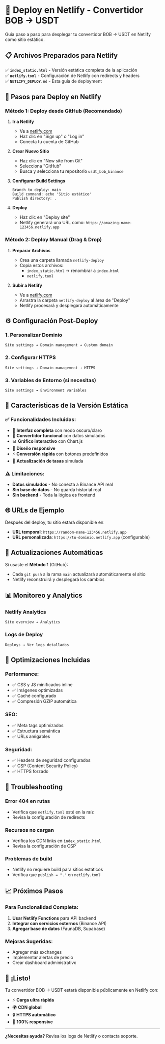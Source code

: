 # 🚀 Deploy en Netlify - Convertidor BOB → USDT

Guía paso a paso para desplegar tu convertidor BOB → USDT en Netlify como sitio estático.

## 📋 Archivos Preparados para Netlify

✅ **`index_static.html`** - Versión estática completa de la aplicación  
✅ **`netlify.toml`** - Configuración de Netlify con redirects y headers  
✅ **`NETLIFY_DEPLOY.md`** - Esta guía de deployment  

## 🎯 Pasos para Deploy en Netlify

### **Método 1: Deploy desde GitHub (Recomendado)**

1. **Ir a Netlify**
   - Ve a [netlify.com](https://netlify.com)
   - Haz clic en "Sign up" o "Log in"
   - Conecta tu cuenta de GitHub

2. **Crear Nuevo Sitio**
   - Haz clic en "New site from Git"
   - Selecciona "GitHub"
   - Busca y selecciona tu repositorio `usdt_bob_binance`

3. **Configurar Build Settings**
   ```
   Branch to deploy: main
   Build command: echo 'Sitio estático'
   Publish directory: .
   ```

4. **Deploy**
   - Haz clic en "Deploy site"
   - Netlify generará una URL como: `https://amazing-name-123456.netlify.app`

### **Método 2: Deploy Manual (Drag & Drop)**

1. **Preparar Archivos**
   - Crea una carpeta llamada `netlify-deploy`
   - Copia estos archivos:
     - `index_static.html` → renombrar a `index.html`
     - `netlify.toml`

2. **Subir a Netlify**
   - Ve a [netlify.com](https://netlify.com)
   - Arrastra la carpeta `netlify-deploy` al área de "Deploy"
   - Netlify procesará y desplegará automáticamente

## ⚙️ Configuración Post-Deploy

### **1. Personalizar Dominio**
```
Site settings → Domain management → Custom domain
```

### **2. Configurar HTTPS**
```
Site settings → Domain management → HTTPS
```

### **3. Variables de Entorno (si necesitas)**
```
Site settings → Environment variables
```

## 🔧 Características de la Versión Estática

### **✅ Funcionalidades Incluidas:**
- 🎨 **Interfaz completa** con modo oscuro/claro
- 💱 **Convertidor funcional** con datos simulados
- 📊 **Gráfico interactivo** con Chart.js
- 📱 **Diseño responsive**
- ⚡ **Conversión rápida** con botones predefinidos
- 🔄 **Actualización de tasas** simulada

### **⚠️ Limitaciones:**
- **Datos simulados** - No conecta a Binance API real
- **Sin base de datos** - No guarda historial real
- **Sin backend** - Toda la lógica es frontend

## 🌐 URLs de Ejemplo

Después del deploy, tu sitio estará disponible en:
- **URL temporal**: `https://random-name-123456.netlify.app`
- **URL personalizada**: `https://tu-dominio.netlify.app` (configurable)

## 🔄 Actualizaciones Automáticas

Si usaste el **Método 1** (GitHub):
- Cada `git push` a la rama `main` actualizará automáticamente el sitio
- Netlify reconstruirá y desplegará los cambios

## 📊 Monitoreo y Analytics

### **Netlify Analytics**
```
Site overview → Analytics
```

### **Logs de Deploy**
```
Deploys → Ver logs detallados
```

## 🚀 Optimizaciones Incluidas

### **Performance:**
- ✅ CSS y JS minificados inline
- ✅ Imágenes optimizadas
- ✅ Caché configurado
- ✅ Compresión GZIP automática

### **SEO:**
- ✅ Meta tags optimizados
- ✅ Estructura semántica
- ✅ URLs amigables

### **Seguridad:**
- ✅ Headers de seguridad configurados
- ✅ CSP (Content Security Policy)
- ✅ HTTPS forzado

## 🔧 Troubleshooting

### **Error 404 en rutas**
- Verifica que `netlify.toml` esté en la raíz
- Revisa la configuración de redirects

### **Recursos no cargan**
- Verifica los CDN links en `index_static.html`
- Revisa la configuración de CSP

### **Problemas de build**
- Netlify no requiere build para sitios estáticos
- Verifica que `publish = "."` en `netlify.toml`

## 📈 Próximos Pasos

### **Para Funcionalidad Completa:**
1. **Usar Netlify Functions** para API backend
2. **Integrar con servicios externos** (Binance API)
3. **Agregar base de datos** (FaunaDB, Supabase)

### **Mejoras Sugeridas:**
- Agregar más exchanges
- Implementar alertas de precio
- Crear dashboard administrativo

## 🎉 ¡Listo!

Tu convertidor BOB → USDT estará disponible públicamente en Netlify con:
- ⚡ **Carga ultra rápida**
- 🌍 **CDN global**
- 🔒 **HTTPS automático**
- 📱 **100% responsive**

---

**¿Necesitas ayuda?** Revisa los logs de Netlify o contacta soporte.
